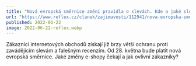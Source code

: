 ```yaml
---
title: "Nová evropská směrnice změní pravidla o slevách. Kde a jaké slevy Češi vyhledávají - Reflex.cz"
url: "https://www.reflex.cz/clanek/zajimavosti/112941/nova-evropska-smernice-zmeni-pravidla-o-slevach-kde-a-jake-slevy-cesi-vyhledavaji.html"
published: 2022-06-22
image: 2022-06-22-reflex.webp
---
```


Zákazníci internetových obchodů získají již brzy větší ochranu proti zavádějícím slevám a falešným recenzím. Od 28. května bude platit nová evropská směrnice. Jaké změny e-shopy čekají a jak ovlivní zákazníky?
